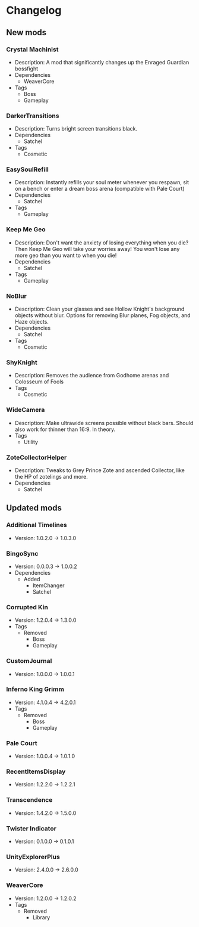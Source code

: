 # Changelog


## New mods

### Crystal Machinist

- Description: A mod that significantly changes up the Enraged Guardian bossfight
- Dependencies
  + WeaverCore
- Tags
  + Boss
  + Gameplay

### DarkerTransitions

- Description: Turns bright screen transitions black.
- Dependencies
  + Satchel
- Tags
  + Cosmetic

### EasySoulRefill

- Description: Instantly refills your soul meter whenever you respawn, sit on a bench or enter a dream boss arena (compatible with Pale Court)
- Dependencies
  + Satchel
- Tags
  + Gameplay

### Keep Me Geo

- Description: Don&#x27;t want the anxiety of losing everything when you die? Then Keep Me Geo will take your worries away! You won&#x27;t lose any more geo than you want to when you die!
- Dependencies
  + Satchel
- Tags
  + Gameplay

### NoBlur

- Description: Clean your glasses and see Hollow Knight&#x27;s background objects without blur. Options for removing Blur planes, Fog objects, and Haze objects.
- Dependencies
  + Satchel
- Tags
  + Cosmetic

### ShyKnight

- Description: Removes the audience from Godhome arenas and Colosseum of Fools
- Tags
  + Cosmetic

### WideCamera

- Description: Make ultrawide screens possible without black bars. Should also work for thinner than 16:9. In theory.
- Tags
  + Utility

### ZoteCollectorHelper

- Description: Tweaks to Grey Prince Zote and ascended Collector, like the HP of zotelings and more.
- Dependencies
  + Satchel


## Updated mods

### Additional Timelines

- Version: 1.0.2.0 -> 1.0.3.0

### BingoSync

- Version: 0.0.0.3 -> 1.0.0.2
- Dependencies
  + Added
    - ItemChanger
    - Satchel

### Corrupted Kin

- Version: 1.2.0.4 -> 1.3.0.0
- Tags
  + Removed
    - Boss
    - Gameplay

### CustomJournal

- Version: 1.0.0.0 -> 1.0.0.1

### Inferno King Grimm

- Version: 4.1.0.4 -> 4.2.0.1
- Tags
  + Removed
    - Boss
    - Gameplay

### Pale Court

- Version: 1.0.0.4 -> 1.0.1.0

### RecentItemsDisplay

- Version: 1.2.2.0 -> 1.2.2.1

### Transcendence

- Version: 1.4.2.0 -> 1.5.0.0

### Twister Indicator

- Version: 0.1.0.0 -> 0.1.0.1

### UnityExplorerPlus

- Version: 2.4.0.0 -> 2.6.0.0

### WeaverCore

- Version: 1.2.0.0 -> 1.2.0.2
- Tags
  + Removed
    - Library

